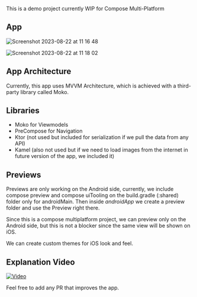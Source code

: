 This is a demo project currently WIP for Compose Multi-Platform

## App

![Screenshot 2023-08-22 at 11 16 48](https://github.com/gastsail/expenses-KMP/assets/24615408/d10d447c-5cce-433f-ba3c-2d9d59b44d97)

![Screenshot 2023-08-22 at 11 18 02](https://github.com/gastsail/expenses-KMP/assets/24615408/5e58de01-eab4-4409-8616-c438893ba0b6)

## App Architecture
Currently, this app uses MVVM Architecture, which is achieved with a third-party library called Moko.

## Libraries
- Moko for Viewmodels
- PreCompose for Navigation
- Ktor (not used but included for serialization if we pull the data from any API)
- Kamel (also not used but if we need to load images from the internet in future version of the app, we included it)

## Previews
Previews are only working on the Android side, currently, we include compose preview and compose uiTooling on the build.gradle (:shared) folder only for androidMain.
Then inside *androidApp* we create a preview folder and use the Preview right there. 

Since this is a compose multiplatform project, we can preview only on the Android side, but this is not a blocker since the same view will be shown on iOS.

We can create custom themes for iOS look and feel.

## Explanation Video
[![Video](https://img.youtube.com/vi/VgQPsuYD_V4/0.jpg)](https://www.youtube.com/watch?v=VgQPsuYD_V4)

Feel free to add any PR that improves the app.
